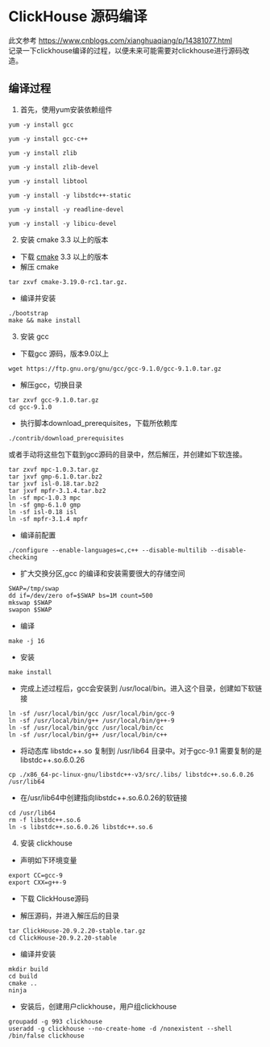 # ClickHouse 源码编译

此文参考 https://www.cnblogs.com/xianghuaqiang/p/14381077.html  
记录一下clickhouse编译的过程，以便未来可能需要对clickhouse进行源码改造。

## 编译过程

1. 首先，使用yum安装依赖组件

```
yum -y install gcc

yum -y install gcc-c++

yum -y install zlib

yum -y install zlib-devel

yum -y install libtool

yum -y install -y libstdc++-static

yum -y install -y readline-devel

yum -y install -y libicu-devel
```

2. 安装 cmake 3.3 以上的版本

- 下载 [cmake](https://cmake.org/download/) 3.3 以上的版本
- 解压 cmake

```
tar zxvf cmake-3.19.0-rc1.tar.gz.

```
- 编译并安装

```
./bootstrap
make && make install
```

3. 安装 gcc

- 下载gcc 源码，版本9.0以上

```
wget https://ftp.gnu.org/gnu/gcc/gcc-9.1.0/gcc-9.1.0.tar.gz
```

- 解压gcc，切换目录

```
tar zxvf gcc-9.1.0.tar.gz
cd gcc-9.1.0
```

- 执行脚本download_prerequisites，下载所依赖库

```
./contrib/download_prerequisites
```
或者手动将这些包下载到gcc源码的目录中，然后解压，并创建如下软连接。

```
tar zxvf mpc-1.0.3.tar.gz
tar jxvf gmp-6.1.0.tar.bz2
tar jxvf isl-0.18.tar.bz2
tar jxvf mpfr-3.1.4.tar.bz2
ln -sf mpc-1.0.3 mpc
ln -sf gmp-6.1.0 gmp
ln -sf isl-0.18 isl
ln -sf mpfr-3.1.4 mpfr
```

- 编译前配置

```
./configure --enable-languages=c,c++ --disable-multilib --disable-checking
```

- 扩大交换分区,gcc 的编译和安装需要很大的存储空间

```
SWAP=/tmp/swap
dd if=/dev/zero of=$SWAP bs=1M count=500
mkswap $SWAP
swapon $SWAP
```

- 编译

```
make -j 16
```

- 安装

```
make install
```

- 完成上述过程后，gcc会安装到 /usr/local/bin。进入这个目录，创建如下软链接

```
ln -sf /usr/local/bin/gcc /usr/local/bin/gcc-9
ln -sf /usr/local/bin/g++ /usr/local/bin/g++-9
ln -sf /usr/local/bin/gcc /usr/local/bin/cc
ln -sf /usr/local/bin/g++ /usr/local/bin/c++
```

- 将动态库 libstdc++.so 复制到 /usr/lib64 目录中。对于gcc-9.1 需要复制的是 libstdc++.so.6.0.26

```
cp ./x86_64-pc-linux-gnu/libstdc++-v3/src/.libs/ libstdc++.so.6.0.26 /usr/lib64
```

- 在/usr/lib64中创建指向libstdc++.so.6.0.26的软链接

```
cd /usr/lib64
rm -f libstdc++.so.6
ln -s libstdc++.so.6.0.26 libstdc++.so.6
```

4. 安装 clickhouse

- 声明如下环境变量

```
export CC=gcc-9
export CXX=g++-9
```

- 下载 ClickHouse源码

- 解压源码，并进入解压后的目录

```
tar ClickHouse-20.9.2.20-stable.tar.gz
cd ClickHouse-20.9.2.20-stable
```

- 编译并安装

```
mkdir build
cd build
cmake ..
ninja
```

- 安装后，创建用户clickhouse，用户组clickhouse

```
groupadd -g 993 clickhouse
useradd -g clickhouse --no-create-home -d /nonexistent --shell /bin/false clickhouse
```
